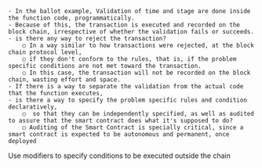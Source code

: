 	- In the ballot example, Validation of time and stage are done inside the function code, programmatically. 
	- Because of this, the transaction is executed and recorded on the block chain, irrespective of whether the validation fails or succeeds. 
	- is there any way to reject the transaction? 
		○ In a way similar to how transactions were rejected, at the block chain protocol level, 
		○ if they don't conform to the rules, that is, if the problem specific conditions are not met toward the transaction. 
		○ In this case, the transaction will not be recorded on the block chain, wasting effort and space. 
	- If there is a way to separate the validation from the actual code that the function executes, 
	- is there a way to specify the problem specific rules and condition declaratively,
		○  so that they can be independently specified, as well as audited to assure that the smart contract does what it's supposed to do? 
		○ Auditing of the Smart Contract is specially critical, since a smart contract is expected to be autonomous and permanent, once deployed




Use modifiers to specify conditions to be executed outside the chain
